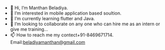 - 👋 Hi, I’m Manthan Beladiya.
- 👀 I’m interested in mobile application based soultion.
- 🌱 I’m currently learning flutter and Java.
- 💞️ I’m looking to collaborate on any one who can hire me as an intern or give me training...
- 📫 How to reach me my contect+91-8469671714. Email:beladiyamanthan@gmail.com

<!---
ManthanBeladiya is a ✨ special ✨ repository because its `README.md` (this file) appears on your GitHub profile.
You can click the Preview link to take a look at your changes.
--->
